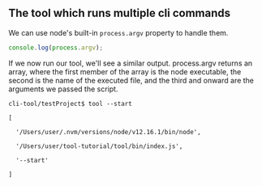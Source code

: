 ## The tool which runs multiple cli commands

We can use node's built-in `process.argv` property to handle them.

```javascript
console.log(process.argv);
```

If we now run our tool, we'll see a similar output. process.argv returns an array, where the first member of the array is the node executable, the second is the name of the executed file, and the third and onward are the arguments we passed the script.

```shell
cli-tool/testProject$ tool --start

[

  '/Users/user/.nvm/versions/node/v12.16.1/bin/node',

  '/Users/user/tool-tutorial/tool/bin/index.js',

  '--start'

]
```

